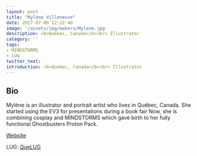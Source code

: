 ```yaml
---
layout: post
title: "Mylène Villeneuve"
date: 2017-07-06 12:22:40
image: '/assets/img/makers/Mylene.jpg'
description: <b>Quebec, Canada</b><br> Illustrator
category: ''
tags:
- MINDSTORMS
- LUG
twitter_text:
introduction: <b>Quebec, Canada</b><br> Illustrator
---
```




## Bio

Mylène is an illustrator and portrait artist who lives in Québec, Canada. She started using the EV3 for presentations during a book fair Now, she is combining cosplay and MINDSTORMS which gave birth to her fully functional Ghostbusters Proton Pack.

[Website](https://mylenevilleneuve.wordpress.com/)

LUG: [QueLUG](www.quelug.org)
